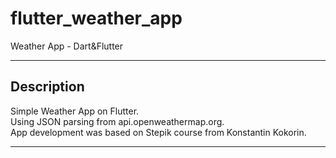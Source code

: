 # flutter_weather_app

Weather App - Dart&Flutter
____
  
## Description
  
Simple Weather App on Flutter.<br>
Using JSON parsing from api.openweathermap.org.<br>
App development was based on Stepik course from Konstantin Kokorin.
____
